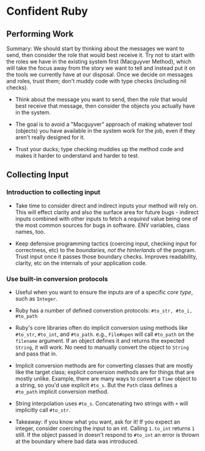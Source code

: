 # Confident Ruby

## Performing Work

Summary: We should start by thinking about the messages we want to send, then
consider the role that would best receive it. Try not to start with the roles we
have in the existing system first (Macguyver Method), which will take the focus
away from the story we want to tell and instead put it on the tools we currently
have at our disposal. Once we decide on messages and roles, trust them; don't
muddy code with type checks (including nil checks).

- Think about the message you want to send, then the _role_ that would best
  receive that message, then consider the objects you actually have in the
  system.

- The goal is to avoid a "Macguyver" approach of making whatever tool (objects)
  you have available in the system work for the job, even if they aren't really
  designed for it.

- Trust your ducks; type checking muddies up the method code and makes it harder
  to understand and harder to test.


## Collecting Input

### Introduction to collecting input

- Take time to consider direct and indirect inputs your method will rely on.
  This will effect clarity and also the surface area for future bugs - indirect
  inputs combined with other inputs to fetch a _required_ value being one of the
  most common sources for bugs in software. ENV variables, class names, too.

- Keep defensive programming tactics (coercing input, checking input for
  correctness, etc) to the _boundaries, not the hinterlands_ of the program.
  Trust input once it passes those boundary checks. Improves readability,
  clarity, etc on the internals of your application code.

### Use built-in conversion protocols

- Useful when you want to ensure the inputs are of a specific _core type_, such
  as `Integer`.

- Ruby has a number of defined converstion protocols: `#to_str, #to_i, #to_path`

- Ruby's core libraries often do implicit conversion using methods like
  `#to_str`, `#to_int`, and `#to_path`. e.g., `File#open` will call `#to_path`
  on the `filename` argument. If an object defines it and returns the expected
  `String`, it will work. No need to manually convert the object to `String` and
  pass that in.

- Implicit conversion methods are for converting classes that are mostly like
  the target class; explicit conversion methods are for things that are mostly
  unlike. Example, there are many ways to convert a `Time` object to a string,
  so you'd use explicit `#to_s`. But the `Path` class defines a `#to_path`
  implicit conversion method.

- String interpolation uses `#to_s`. Concatenating two strings with `+` will
  implicitly call `#to_str`.

- Takeaway: if you know what you want, ask for it! If you expect an integer,
  consider coercing the input to an int. Calling `1.to_int` returns `1` still.
  If the object passed in doesn't respond to `#to_int` an error is thrown at the
  boundary where bad data was introduced.
